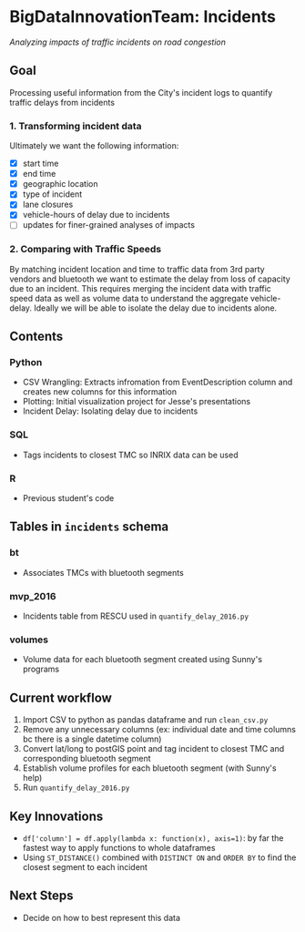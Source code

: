 # BigDataInnovationTeam: Incidents
*Analyzing impacts of traffic incidents on road congestion*

## Goal
Processing useful information from the City's incident logs to quantify traffic delays from incidents

### 1. Transforming incident data
Ultimately we want the following information:  
 - [x] start time
 - [x] end time
 - [x] geographic location
 - [x] type of incident
 - [x] lane closures
 - [x] vehicle-hours of delay due to incidents
 - [ ] updates for finer-grained analyses of impacts
 
### 2. Comparing with Traffic Speeds
By matching incident location and time to traffic data from 3rd party vendors and bluetooth we want to estimate 
the delay from loss of capacity due to an incident. This requires merging the incident data with traffic speed 
data as well as volume data to understand the aggregate vehicle-delay. Ideally we will be able to isolate the delay due to incidents alone. 

## Contents 

### Python
- CSV Wrangling: Extracts infromation from EventDescription column and creates new columns for this information
- Plotting: Initial visualization project for Jesse's presentations
- Incident Delay: Isolating delay due to incidents

### SQL
- Tags incidents to closest TMC so INRIX data can be used

### R
- Previous student's code

## Tables in `incidents` schema
### bt
- Associates TMCs with bluetooth segments
### mvp_2016
- Incidents table from RESCU used in `quantify_delay_2016.py`
### volumes
 - Volume data for each bluetooth segment created using Sunny's programs

## Current workflow
1. Import CSV to python as pandas dataframe and run `clean_csv.py`
2. Remove any unnecessary columns (ex: individual date and time columns bc there is a single datetime column)
3. Convert lat/long to postGIS point and tag incident to closest TMC and corresponding bluetooth segment
4. Establish volume profiles for each bluetooth segment (with Sunny's help)
5. Run `quantify_delay_2016.py`

## Key Innovations
- `df['column'] = df.apply(lambda x: function(x), axis=1)`: by far the fastest way to apply functions to whole dataframes 
- Using `ST_DISTANCE()` combined with `DISTINCT ON` and `ORDER BY` to find the closest segment to each incident

## Next Steps
- Decide on how to best represent this data
